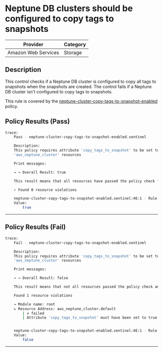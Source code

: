 #  Neptune DB clusters should be configured to copy tags to snapshots

| Provider            | Category                    |
|---------------------|-----------------------------|
| Amazon Web Services | Storage                     |

## Description

This control checks if a Neptune DB cluster is configured to copy all tags to snapshots when the snapshots are created. The control fails if a Neptune DB cluster isn't configured to copy tags to snapshots.

This rule is covered by the [neptune-cluster-copy-tags-to-snapshot-enabled](https://github.com/hashicorp/policy-library-NIST-Policy-Set-for-AWS-Terraform/blob/main/policies/neptune/neptune-cluster-copy-tags-to-snapshot-enabled.sentinel) policy.

## Policy Results (Pass)
```bash
trace:
    Pass - neptune-cluster-copy-tags-to-snapshot-enabled.sentinel

    Description:
    This policy requires attribute 'copy_tags_to_snapshot' to be set to true for
    'aws_neptune_cluster' resources

    Print messages:

    → → Overall Result: true

    This result means that all resources have passed the policy check for the policy neptune-cluster-copy-tags-to-snapshot-enabled.

    ✓ Found 0 resource violations

    neptune-cluster-copy-tags-to-snapshot-enabled.sentinel:46:1 - Rule "main"
    Value:
        true
```

---

## Policy Results (Fail)
```bash
trace:
    Fail - neptune-cluster-copy-tags-to-snapshot-enabled.sentinel

    Description:
    This policy requires attribute 'copy_tags_to_snapshot' to be set to true for
    'aws_neptune_cluster' resources

    Print messages:

    → → Overall Result: false

    This result means that not all resources passed the policy check and the protected behavior is not allowed for the policy neptune-cluster-copy-tags-to-snapshot-enabled.

    Found 1 resource violations

    → Module name: root
    ↳ Resource Address: aws_neptune_cluster.default
        | ✗ failed
        | Attribute 'copy_tags_to_snapshot' must have been set to true for 'aws_neptune_cluster' resources.Refer to https://docs.aws.amazon.com/securityhub/latest/userguide/neptune-controls.html#neptune-8 for more details.


    neptune-cluster-copy-tags-to-snapshot-enabled.sentinel:46:1 - Rule "main"
    Value:
        false
```

---